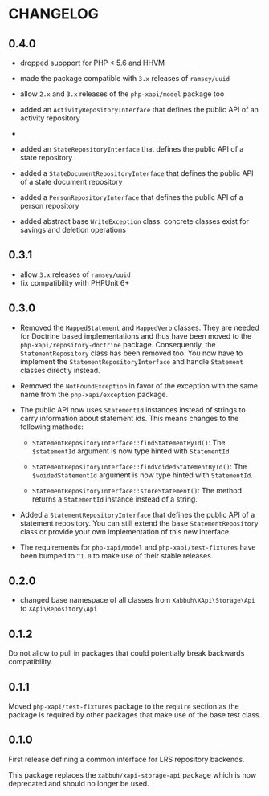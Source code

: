 CHANGELOG
=========

0.4.0
-----

* dropped suppport for PHP < 5.6 and HHVM

* made the package compatible with `3.x` releases of `ramsey/uuid`

* allow `2.x` and `3.x` releases of the `php-xapi/model` package too

* added an `ActivityRepositoryInterface` that defines the public API of
  an activity repository
* 
* added an `StateRepositoryInterface` that defines the public API of
  a state repository

* added a `StateDocumentRepositoryInterface` that defines the public API of
  a state document repository

* added a `PersonRepositoryInterface` that defines the public API of
  a person repository

* added abstract base `WriteException` class: concrete classes exist for savings and
  deletion operations

0.3.1
-----

* allow `3.x` releases of `ramsey/uuid`
* fix compatibility with PHPUnit 6+

0.3.0
-----

* Removed the `MappedStatement` and `MappedVerb` classes. They are needed
  for Doctrine based implementations and thus have been moved to the
  `php-xapi/repository-doctrine` package. Consequently, the `StatementRepository`
  class has been removed too. You now have to implement the `StatementRepositoryInterface`
  and handle `Statement` classes directly instead.

* Removed the `NotFoundException` in favor of the exception with the same
  name from the `php-xapi/exception` package.

* The public API now uses `StatementId` instances instead of strings to carry
  information about statement ids. This means changes to the following methods:

  * `StatementRepositoryInterface::findStatementById()`: The `$statementId`
    argument is now type hinted with `StatementId`.

  * `StatementRepositoryInterface::findVoidedStatementById()`: The `$voidedStatementId`
    argument is now type hinted with `StatementId`.

  * `StatementRepositoryInterface::storeStatement()`: The method returns a
    `StatementId` instance instead of a string.

* Added a `StatementRepositoryInterface` that defines the public API of a
  statement repository. You can still extend the base `StatementRepository`
  class or provide your own implementation of this new interface.

* The requirements for `php-xapi/model` and `php-xapi/test-fixtures` have
  been bumped to `^1.0` to make use of their stable releases.

0.2.0
-----

* changed base namespace of all classes from `Xabbuh\XApi\Storage\Api` to
  `XApi\Repository\Api`

0.1.2
-----

Do not allow to pull in packages that could potentially break backwards
compatibility.

0.1.1
-----

Moved `php-xapi/test-fixtures` package to the `require` section as the package
is required by other packages that make use of the base test class.

0.1.0
-----

First release defining a common interface for LRS repository backends.

This package replaces the `xabbuh/xapi-storage-api` package which is now
deprecated and should no longer be used.
